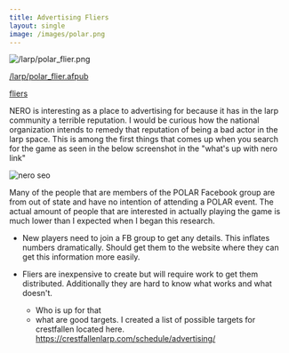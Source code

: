 ```yaml
---
title: Advertising Fliers
layout: single
image: /images/polar.png
---
```


![/larp/polar_flier.png](/larp/polar_flier.png)

[/larp/polar_flier.afpub](/larp/polar_flier.afpub)

[fliers](/larp/polar/advertising)

NERO is interesting as a place to advertising for because it has in the larp community a terrible reputation. I would be curious how the national organization intends to remedy that reputation of being a bad actor in the larp space. This is among the first things that comes up when you search for the game as seen in the below screenshot in the "what's up with nero link" 

![nero seo](/images/nero_seo.png)

Many of the people that are members of the POLAR Facebook group are from out of state and have no intention of attending a POLAR event. The actual amount of people that are interested in actually playing the game is much lower than I expected when I began this research. 

- New players need to join a FB group to get any details. This inflates numbers dramatically.  Should get them to the website where they can get this information more easily.  

- Fliers are inexpensive to create but will require work to get them distributed. Additionally they are hard to know what works and what doesn't. 
  - Who is up for that 
  - what are good targets. I created a list of possible targets for crestfallen located here. https://crestfallenlarp.com/schedule/advertising/